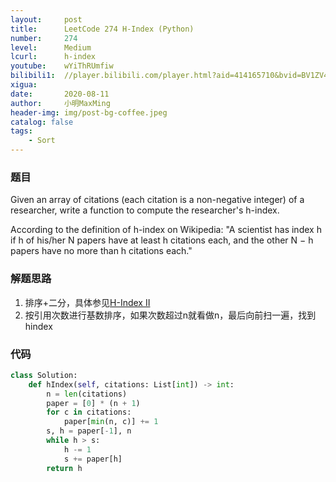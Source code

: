 ```yaml
---
layout:     post
title:      LeetCode 274 H-Index (Python)
number:     274
level:      Medium
lcurl:      h-index
youtube:    wYiThRUmfiw
bilibili1:  //player.bilibili.com/player.html?aid=414165710&bvid=BV1ZV411z7Kx&cid=223358174&page=1
xigua:      
date:       2020-08-11
author:     小明MaxMing
header-img: img/post-bg-coffee.jpeg
catalog: false
tags:
    - Sort
---
```


### 题目

Given an array of citations (each citation is a non-negative integer) of a researcher, write a function to compute the researcher's h-index.

According to the definition of h-index on Wikipedia: "A scientist has index h if h of his/her N papers have at least h citations each, and the other N − h papers have no more than h citations each."

### 解题思路

1. 排序+二分，具体参见[H-Index II](https://maxming0.github.io/2020/06/18/H-Index-II/)
2. 按引用次数进行基数排序，如果次数超过n就看做n，最后向前扫一遍，找到hindex

### 代码
```python
class Solution:
    def hIndex(self, citations: List[int]) -> int:
        n = len(citations)
        paper = [0] * (n + 1)
        for c in citations:
            paper[min(n, c)] += 1
        s, h = paper[-1], n
        while h > s:
            h -= 1
            s += paper[h]
        return h
```
